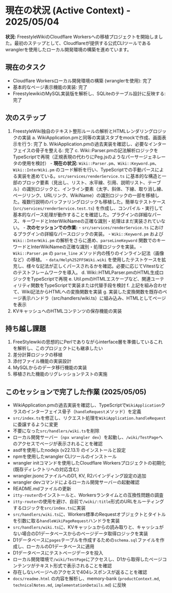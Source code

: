# **現在の状況 (Active Context) \- 2025/05/04**

**状況:** FreestyleWikiのCloudflare Workersへの移植プロジェクトを開始しました。最初のステップとして、Cloudflareが提供する公式CLIツールであるwranglerを使用したローカル開発環境の構築を進めています。

## **現在のタスク**

- Cloudflare Workersローカル開発環境の構築 (wranglerを使用): 完了
- 基本的なページ表示機能の実装: 完了
- FreestylewikiのMySQL実装版を解析し、SQLiteのテーブル設計に反映する: 完了

## **次のステップ**

1. FreestyleWiki独自のテキスト整形ルールの解析とHTMLレンダリングロジックの実装
    a. WikiApplication.pmと同等の実装スタブをmockで作成、画面表示を行う: 完了
    b. WikiApplication.pmの過去実装を確認し、必要なインターフェイスの骨子を整える: 完了
    c. Wiki::Parser.pmの記法解析ロジックをTypeScriptで再現（正規表現の代わりにPeg.jsのようなパーサージェネレータの使用を検討）
        - **現在の状況:** `Wiki::Parser.pm`、`Wiki::Keyword.pm`、`Wiki::InterWiki.pm` のコード解析を行い、TypeScriptでの手動パースによる実装を進めている。`src/services/renderService.ts` に基本的な構造と一部のブロック要素（見出し、リスト、水平線、引用、説明リスト、テーブル）の識別ロジックと、インライン要素（太字、斜体、下線、取り消し線、ページリンク、URLリンク、WikiName）の識別ロジックの一部を移植した。複数行説明のバッファリングロジックも移植した。簡単なテストケース (`src/services/renderService.test.ts`) を作成し、コンパイル・実行して基本的なパース処理が動作することを確認した。プラグインの詳細なパース、キーワードとInterWikiNameの正確な識別・処理はまだ実装されていない。
        - **次のセッションでの作業:**
            - `src/services/renderService.ts` におけるプラグインの詳細なパースロジックの実装。
            - `Wiki::Keyword.pm` および `Wiki::InterWiki.pm` の解析をさらに進め、`parseLineKeyword` 関数でのキーワードとInterWikiNameの正確な識別・処理ロジックを実装。
            - `Wiki::Parser.pm` の `parse_line` メソッド内の残りのインライン記法（画像など）の移植。
            - `data/Help%252FFSWiki.wiki` を使用したテストケースを拡充し、様々な記法が正しくパースされるかを確認。必要に応じてVitestなどのテストフレームワークを導入。
    d. Wiki::HTMLParser.pmのHTML生成ロジックをTypeScriptで再現
    e. Util.pmのHTMLエスケープなど、関連ユーティリティ関数をTypeScriptで実装または代替手段を検討
    f. 上記を組み合わせて、Wiki記法からHTMLへの変換関数を実装
    g. 実装した変換関数を既存のページ表示ハンドラ（src/handlers/wiki.ts）に組み込み、HTMLとしてページを表示
2. KVキャッシュへのHTMLコンテンツの保存機能の実装

## **持ち越し課題**

1. FreeStylewikiの思想的にPerlでありながらinterface層を準備しているこれを解析し、このプロジェクトにも継承したい
2. 差分計算ロジックの移植
3. 添付ファイル機能の実装設計
4. MySQLからのデータ移行機能の実装
5. 移植された機能のリグレッションテストの実施

## **このセッションで完了した作業 (2025/05/05)**

* WikiApplication.pmの過去実装を確認し、TypeScriptで`WikiApplication`クラスのインターフェイス骨子（`handleRequest`メソッド）を定義
* `src/index.ts`を修正し、リクエスト処理を`WikiApplication.handleRequest`に委譲するように変更
* 不要になった`src/handlers/wiki.ts`を削除
* ローカル開発サーバー（`npx wrangler dev`）を起動し、`/wiki/TestPage`へのアクセスでページが表示されることを確認
* asdfを使用したnodejs (v22.13.1) のインストールと設定
* npmを使用したwrangler CLIツールのインストール
* wrangler initコマンドを使用したCloudflare Workersプロジェクトの初期化 (既存ディレクトリへの対応含む)
* wrangler.jsoncファイルへのD1, KV, R2バインディング設定の追加
* wrangler devコマンドによるローカル開発サーバーの起動確認
* README.mdファイルの更新
* `itty-router`のインストールと、Workersランタイムとの互換性問題の調査
* `itty-router`の使用を避け、自前で`/wiki/:title`形式のURLをルーティングするロジックを`src/index.ts`に実装
* `src/handlers/wiki.ts`に、Workers標準のRequestオブジェクトとタイトルを引数に取る`handleWikiPageRequest`ハンドラを実装
* `src/handlers/wiki.ts`に、KVキャッシュからの読み取りと、キャッシュがない場合のD1データベースからのページデータ取得ロジックを実装
* D1データベースに`pages`テーブルを作成するための`schema.sql`ファイルを作成し、ローカルのD1データベースに適用
* D1データベースにテストページデータを投入
* ローカル開発環境で`/wiki/TestPage`にアクセスし、D1から取得したページコンテンツがテキスト形式で表示されることを確認
* 存在しないページへのアクセスで404レスポンスが返ることを確認
* `docs/readme.html` の内容を解析し、memory-bank (`productContext.md`, `technicalNotes.md`, `implementationDetails.md`) に反映
